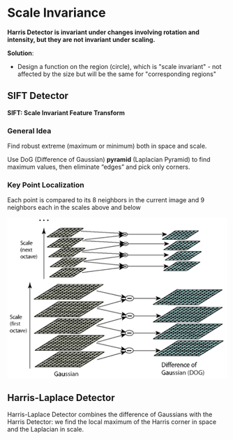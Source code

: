 # Scale Invariance

**Harris Detector is invariant under changes involving rotation and intensity, but they are not invariant under scaling.**

**Solution**:

- Design a function on the region (circle), which is "scale invariant" - not affected by the size but will be the same for "corresponding regions"

## SIFT Detector

**SIFT: Scale Invariant Feature Transform**

### General Idea

Find robust extreme (maximum or minimum) both in space and scale.

Use DoG (Difference of Gaussian) **pyramid** (Laplacian Pyramid) to find maximum values, then eliminate “edges” and pick only corners.

### Key Point Localization

Each point is compared to its 8 neighbors in the current image and 9 neighbors each in the scales above and below

![image-20210121013812697](assets/image-20210121013812697.png)

## Harris-Laplace Detector

Harris-Laplace Detector combines the difference of Gaussians with the Harris Detector: we find the local maximum of the Harris corner in space and the Laplacian in scale.
